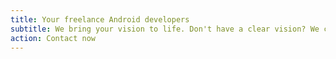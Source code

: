 ```yaml
---
title: Your freelance Android developers
subtitle: We bring your vision to life. Don't have a clear vision? We can help with that, too.
action: Contact now
---
```

